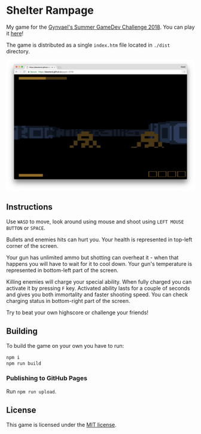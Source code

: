 # Shelter Rampage
My game for the [Gynvael's Summer GameDev Challenge 2018](https://gynvael.coldwind.pl/?id=686).
You can play it [here](https://deseteral.github.io/shelter-rampage/)!

The game is distributed as a single `index.htm` file located in `./dist` directory.

![Screenshot](/tools/screenshot.png?raw=true "Screenshot")

## Instructions
Use `WASD` to move, look around using mouse and shoot using `LEFT MOUSE BUTTON` or `SPACE`.

Bullets and enemies hits can hurt you. Your health is represented in top-left corner of the screen.

Your gun has unlimited ammo but shotting can overheat it - when that happens you will have to wait for it to cool down.
Your gun's temperature is represented in bottom-left part of the screen.

Killing enemies will charge your special ability. When fully charged you can activate it by pressing `F` key. Activated ability lasts for a couple of seconds and gives you both immortality and faster shooting speed. You can check charging status in bottom-right part of the screen.

Try to beat your own highscore or challenge your friends!

## Building
To build the game on your own you have to run:
```
npm i
npm run build
```

### Publishing to GitHub Pages
Run `npm run upload`.

## License
This game is licensed under the [MIT license](LICENSE).

